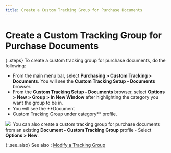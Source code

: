 ```yaml
---
title: Create a Custom Tracking Group for Purchase Documents
---
```


# Create a Custom Tracking Group for Purchase Documents


{:.steps}
To create a custom tracking group for purchase  documents, do the following:

- From the main  menu bar, select **Purchasing &gt; Custom 
 Tracking &gt; Documents**. You will see the **Custom 
 Tracking Setup - Documents** browser.
- From the **Custom Tracking Setup - Documents** browser,  select **Options &gt; New &gt; Group &gt; 
 In New Window** after highlighting the category you want the group  to be in<font style="font-family: Verdana;" face="verdana">.</font>
- You will see  the **Document 
 - Custom Tracking Group under category** profile.



![]({{site.ct_baseurl}}/img/note.gif)  You  can also create a custom tracking group for purchase documents from an  existing **Document - Custom Tracking Group** profile - Select **Options &gt; 
 New**.


{:.see_also}
See also
: [Modify  a Tracking Group]({{site.ct_baseurl}}/document-tracking/tracking-purchase-documents/modify_a_tracking_group_for_purchase_documents.html)

